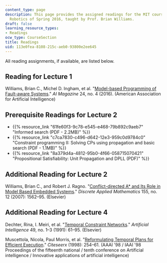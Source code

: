 ```yaml
---
content_type: page
description: This page provides the assigned readings for the MIT course 16.412J Cognitive
  Robotics of Spring 2016, taught by Prof. Brian Williams.
draft: false
learning_resource_types:
- Readings
ocw_type: CourseSection
title: Readings
uid: 113e0fea-8108-215c-aeb0-93800e2ee645
---
```

All reading assignments, if available, are listed below.

## Reading for Lecture 1

Williams, Brian C., Michel D. Ingham, et al. "[Model-based Programming of Fault-aware Systems](http://www.aaai.org/ojs/index.php/aimagazine/article/view/1731)." *AI Magazine* 24, no. 4 (2016). (American Association for Artificial Intelligence)

## Prerequisite Readings for Lecture 2

- {{% resource_link "61fe60f3-9c78-e545-e468-79b892c9aeb7" "Informed search (PDF - 2.2MB)" %}}
- {{% resource_link "c7ca7830-c496-d642-12e3-959c0d9784c0" "Constraint programming II: Solving CPs using propagation and basic search (PDF - 1.1MB)" %}}
- {{% resource_link "8a379d4a-4812-95b0-4f66-058715070421" "Propositional Satisfiability: Unit Propagation and DPLL (PDF)" %}}

## Additional Reading for Lecture 2

Williams, Brian C., and Robert J. Ragno. "[Conflict-directed A\* and Its Role in Model Based Embedded Systems](https://dx.doi.org/10.1016/j.dam.2005.10.022)." *Discrete Applied Mathematics* 155, no. 12 (2007): 1562–95. (Elsevier)

## Additional Reading for Lecture 4

Dechter, Rina, I. Meiri, et al. "[Temporal Constraint Networks](https://doi.org/10.1016/0004-3702%2891%2990006-6)." *Artificial Intelligence* 49, no. 1–3 (1991): 61–95. (Elsevier)

Muscettola, Nicola, Paul Morris, et al. "[Reformulating Temporal Plans for Efficient Execution](https://web.archive.org/web/20220122061426/https://citeseerx.ist.psu.edu/viewdoc/summary?doi=10.1.1.56.8035)." *Citeseerx* (1998): 254–61. (AAAI '98 / IAAI '98 Proceedings of the fifteenth national / tenth conference on Artificial intelligence / Innovative applications of artificial intelligence)